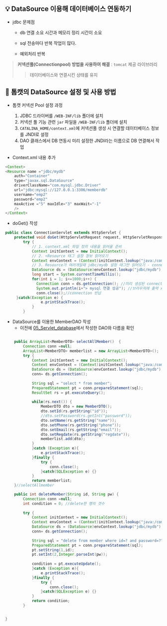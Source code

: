 ## :bulb: DataSource 이용해 데이터베이스 연동하기

- jdbc 문제점

  - db 연결 소요 시간과 메모리 정리 시간이 소요

  - sql 전송마다 반복 작업이 많다.

  - 예외처리 반복 

> **커넥션풀(Connectionpool) 방법을 사용하여 해결** : `tomcat` 제공 라이브러리 
>
> > 데이터베이스와 연결시킨 상태를 유지 



## :mag_right: 톰캣의 DataSource 설정 및 사용 방법

- 톰캣 커넥션 Pool 설정 과정
  1. JDBC 드라이버를 `/WEB-INF/lib` 폴더에 설치
  2. 커넥션 풀 기능 관련 `jar` 파일을 `/WEB-INF/lib` 폴더에 설치
  3. `CATALINA_HOME/context.xml`에 커넥션풀 생성 시 연결할 데이터베이스 정보를 JNDI로 설정
  4. DAO 클래스에서 DB 연동시 미리 설정한 JNDI라는 이름으로 DB 연결해서 작업



- Context.xml 내용 추가

```java
<Context>
<Resource name ="jdbc/mydb" 
    auth="Container" 
    type="javax.sql.DataSource"
    driverClassName="com.mysql.jdbc.Driver"
    url="jdbc:mysql://127.0.0.1:3306/memberdb"
    username="emp2"
    password="emp2"
    maxActive ="5" maxIdle="3" maxWait="-1"
    />
</Context>
```

- doGet() 작성 

```java
public class ConnectionServlet extends HttpServlet {
	protected void doGet(HttpServletRequest request, HttpServletResponse response) throws ServletException, IOException {
		try {
            // 1. context.xml 파일 정의 내용을 읽어올 준비 
            Context initContext = new InitialContext();
            // 2. <Resource 태그 설정 정보 읽어오기 
            Context envContext = (Context)initContext.lookup("java:/comp/env"); 
            // 3. Resource가 여러개일때 jdbc/mydb 설정 태그만 읽어오기 - connectionpool 클래스 객체 생성 
            DataSource ds = (DataSource)envContext.lookup("jdbc/mydb");
            long start = System.currentTimeMillis();
            for(int i = 1; i<=1000;i++) {
              Connection conn = ds.getConnection(); //미리 생성된 connection 빌려옴 
              System.out.println(i+"> mysql 연결 성공"); //브라우저에 출력 x, 서버 콘솔에 출력됨 
              conn.close();//connection 반납 
     }catch(Exception e) {
				e.printStackTrace();
			}
		}

```

- DataSource를 이용한 MemberDAO 작성 
  - 이전에 [05_Servlet_database]()에서 작성한 DAO와 다름을 확인 

```java

	public ArrayList<MemberDTO> selectAllMember()  {
		Connection conn =null;
		ArrayList<MemberDTO> memberlist = new ArrayList<MemberDTO>();
		try {
			Context initContext = new InitialContext();
			Context envContext = (Context)initContext.lookup("java:/comp/env"); 			
			DataSource ds = (DataSource)envContext.lookup("jdbc/mydb");
			conn= ds.getConnection();
			
			String sql = "select * from member";
			PreparedStatement pt = conn.prepareStatement(sql);
			ResultSet rs = pt.executeQuery();
			
			while(rs.next()) {
				MemberDTO dto = new MemberDTO();
				dto.setId(rs.getString("id"));
				//dto.setPassword(rs.getInt("password"));
				dto.setName(rs.getString("name"));
				dto.setPhone(rs.getString("phone"));
				dto.setEmail(rs.getString("email"));
				dto.setRegdate(rs.getString("regdate"));
				memberlist.add(dto);
			}
			}catch (Exception e){
				e.printStackTrace();
			}finally {
				try {
					conn.close();
				}catch(SQLException e) {}
			}
			return memberlist;
	}//selectAllmember

	public int deleteMember(String id, String pw) {
		Connection conn =null;
		int condition = 0; //delete한 행의 갯수 
		
		try {
			Context initContext = new InitialContext();
			Context envContext = (Context)initContext.lookup("java:/comp/env"); 			
			DataSource ds = (DataSource)envContext.lookup("jdbc/mydb");
			conn= ds.getConnection();
		
			String sql = "delete from member where id=? and password=?";	
			PreparedStatement pt = conn.prepareStatement(sql);		
			pt.setString(1,id);
			pt.setInt(2,Integer.parseInt(pw));
		
			condition = pt.executeUpdate();
			}catch (Exception e){
				e.printStackTrace();
			}finally {
				try {
					conn.close();
				}catch(SQLException e) {}
			}
			return condition;
		}


}

```